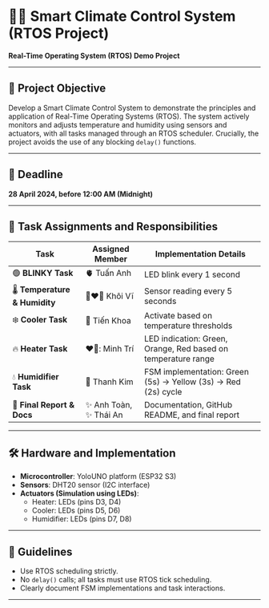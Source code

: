 # 👨‍🏫 Smart Climate Control System (RTOS Project)

**Real-Time Operating System (RTOS) Demo Project**

---

## 🎯 Project Objective

Develop a Smart Climate Control System to demonstrate the principles and application of Real-Time Operating Systems (RTOS). The system actively monitors and adjusts temperature and humidity using sensors and actuators, with all tasks managed through an RTOS scheduler. Crucially, the project avoids the use of any blocking `delay()` functions.

---

## 🚩 Deadline

**28 April 2024, before 12:00 AM (Midnight)**

---

## 📌 Task Assignments and Responsibilities

| Task                           | Assigned Member       | Implementation Details                          |
| ------------------------------ | --------------------- | ----------------------------------------------- |
| 🟢 **BLINKY Task**             | 🫀 Tuấn Anh           | LED blink every 1 second                        |
| 🌡️ **Temperature & Humidity** |  👨‍❤️‍👨 Khôi Vĩ            | Sensor reading every 5 seconds                  |
| ❄️ **Cooler Task**             | 🙂 Tiến Khoa          | Activate based on temperature thresholds        |
| 🔥 **Heater Task**             | ❤️‍🔥: Minh Trí           | LED indication: Green, Orange, Red based on temperature range |
| 💧 **Humidifier Task**         | 👏 Thanh Kim          | FSM implementation: Green (5s) → Yellow (3s) → Red (2s) cycle |
| 📑 **Final Report & Docs**     | ✨ Anh Toàn, ✨ Thái An | Documentation, GitHub README, and final report  |

---

## 🛠️ Hardware and Implementation

- **Microcontroller**: YoloUNO platform (ESP32 S3)
- **Sensors**: DHT20 sensor (I2C interface)
- **Actuators (Simulation using LEDs)**:
  - Heater: LEDs (pins D3, D4)
  - Cooler: LEDs (pins D5, D6)
  - Humidifier: LEDs (pins D7, D8)

---

## 📝 Guidelines

- Use RTOS scheduling strictly.
- No `delay()` calls; all tasks must use RTOS tick scheduling.
- Clearly document FSM implementations and task interactions.

---
